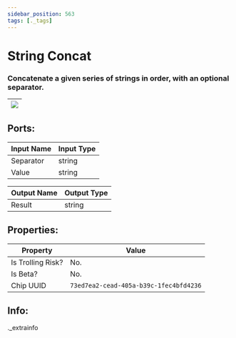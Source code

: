 ```yaml
---
sidebar_position: 563
tags: [._tags]
---
```


# String Concat


### Concatenate a given series of strings in order, with an optional separator.

| ![](https://images-ext-2.discordapp.net/external/MPmIaQzlEPmgGWlgi-WxBBXt0Bjv_zWPkg1y1f_sy3s/https/www.recroomcircuits.com/image/circuit/absolute-value?width=206&height=108) |
|-----|

## Ports:

| Input Name | Input Type |
|-----------|-----------|
| Separator | string |
| Value | string |

| Output Name | Output Type |
|-----------|-----------|
| Result | string |

## Properties:

| Property  | Value |
|-------------------|-----------|
| Is Trolling Risk? | No. |
| Is Beta? | No. |
| Chip UUID | `73ed7ea2-cead-405a-b39c-1fec4bfd4236` |

## Info:
._extrainfo